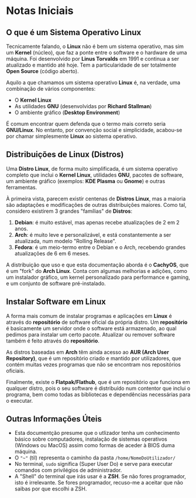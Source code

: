 # Notas Iniciais

## O que é um Sistema Operativo Linux
Tecnicamente falando, o **Linux** não é bem um sistema operativo, mas sim um **Kernel** (núcleo), que faz a ponte entre o software e o hardware de uma máquina. Foi desenvolvido por **Linus Torvalds** em 1991 e continua a ser atualizado e mantido até hoje. Tem a particularidade de ser totalmente **Open Source** (código aberto).

Aquilo a que chamamos um sistema operativo **Linux** é, na verdade, uma combinação de vários componentes:
- O **Kernel Linux**
- As utilidades **GNU** (desenvolvidas por **Richard Stallman**)
- O ambiente gráfico (**Desktop Environment**)

É comum encontrar quem defenda que o termo mais correto seria **GNU/Linux**. No entanto, por convenção social e simplicidade, acabou-se por chamar simplesmente **Linux** ao sistema operativo.

## Distribuições de Linux (Distros)
Uma **Distro Linux**, de forma muito simplificada, é um sistema operativo completo que inclui o **Kernel Linux**, utilidades **GNU**, pacotes de software, um ambiente gráfico (exemplos: **KDE Plasma** ou **Gnome**) e outras ferramentas.

À primeira vista, parecem existir centenas de **Distros Linux**, mas a maioria são adaptações e modificações de outras distribuições maiores. Como tal, considero existirem 3 grandes "famílias" de **Distros**:
1.  **Debian**: é muito estável, mas apenas recebe atualizações de 2 em 2 anos.
2.  **Arch**: é muito leve e personalizável, e está constantemente a ser atualizada, num modelo "Rolling Release".
3.  **Fedora**: é um meio-termo entre o Debian e o Arch, recebendo grandes atualizações de 6 em 6 meses.

A distribuição que uso e que esta documentação aborda é o **CachyOS**, que é um "fork" do **Arch Linux**. Conta com algumas melhorias e adições, como um instalador gráfico, um kernel personalizado para performance e gaming, e um conjunto de software pré-instalado.

## Instalar Software em Linux
A forma mais comum de instalar programas e aplicações em **Linux** é através do **repositório** de software oficial da própria distro. Um **repositório** é basicamente um servidor onde o software está armazenado, ao qual pedimos para instalar um certo pacote. Atualizar ou remover software também é feito através do **repositório**.

As distros baseadas em **Arch** têm ainda acesso ao **AUR (Arch User Repository)**, que é um repositório criado e mantido por utilizadores, que contém muitas vezes programas que não se encontram nos repositórios oficiais.

Finalmente, existe o **Flatpak/Flathub**, que é um repositório que funciona em qualquer distro, pois o seu software é distribuído num contentor que inclui o programa, bem como todas as bibliotecas e dependências necessárias para o executar.

## Outras Informações Úteis
- Esta documentção presume que o utlizador tenha um conhecimento básico sobre computadores, instalação de sistemas operativos (Windows ou MacOS) assim como formas de aceder à BIOS duma máquina.
- O `"~"` (til) representa o caminho da pasta `/home/NomeDoUtilizador/`
- No terminal, `sudo` significa (Super User Do) e serve para executar comandos com privilégios de administrador.
- A "Shell" do terminal que irás usar é a **ZSH**. Se não fores programador, isto é irrelevante. Se fores programador, recuso-me a aceitar que não saibas por que escolhi a ZSH.
